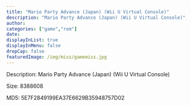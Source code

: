 ```yaml
---
title: "Mario Party Advance (Japan) (Wii U Virtual Console)"
description: "Mario Party Advance (Japan) (Wii U Virtual Console)"
author: 
categories: ["game","rom"]
date: 
displayInList: true
displayInMenu: false
dropCap: false
featuredImage: /img/miss/gamemiss.jpg
---
```


Description: Mario Party Advance (Japan) (Wii U Virtual Console)

Size: 8388608

MD5: 5E7F2849199EA37E6629B35948757D02

